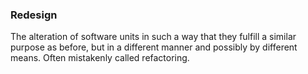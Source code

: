 ### Redesign
The alteration of software units in such a way that they fulfill a similar purpose as before, but in a different manner and possibly by different means. Often mistakenly called refactoring.


